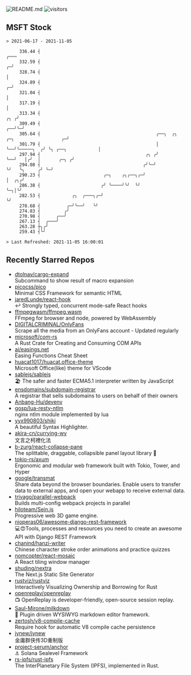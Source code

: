![README.md](https://github.com/Gerhut/Gerhut/workflows/README.md/badge.svg)
![visitors](https://visitors.vercel.app/Gerhut/Gerhut?token=8cf69d1f6813d272ef062726b6070c9be4ff72038cfe5a7ded7384a8da65d866)

## MSFT Stock

```
> 2021-06-17 - 2021-11-05

     336.44 ┤                                                                                               ╭─── 
     332.59 ┤                                                                                             ╭─╯    
     328.74 ┤                                                                                             │      
     324.89 ┤                                                                                           ╭─╯      
     321.04 ┤                                                                                           │        
     317.19 ┤                                                                                           │        
     313.34 ┤                                                                                       ╭╮ ╭╯        
     309.49 ┤                                                                                    ╭──╯╰─╯         
     305.64 ┤                                            ╭──╮  ╭╮         ╭─╮                  ╭─╯               
     301.79 ┤                                            │  ╰──╯╰─────╮  ╭╯ ╰╮ ╭──╮            │                 
     297.94 ┤                                        ╭╮ ╭╯            ╰──╯   │╭╯  │       ╭─╮ ╭╯                 
     294.08 ┤                                       ╭╯╰─╯                    ╰╯   ╰╮     ╭╯ ╰─╯                  
     290.23 ┤                        ╭─╮    ╭╮╭──╮╭─╯                              │  ╭╮╭╯                       
     286.38 ┤                       ╭╯ ╰────╯╰╯  ╰╯                                ╰─╮│╰╯                        
     282.53 ┤            ╭╮  ╭───╮╭─╯                                                ╰╯                          
     278.68 ┤          ╭─╯╰──╯   ╰╯                                                                              
     274.83 ┤         ╭╯                                                                                         
     270.98 ┤      ╭──╯                                                                                          
     267.13 ┤  ╭───╯                                                                                             
     263.28 ┼╮╭╯                                                                                                 
     259.43 ┤╰╯                                                                                                  

> Last Refreshed: 2021-11-05 16:00:01
```

## Recently Starred Repos

- [dtolnay/cargo-expand](https://github.com/dtolnay/cargo-expand)  
  Subcommand to show result of macro expansion
- [picocss/pico](https://github.com/picocss/pico)  
  Minimal CSS Framework for semantic HTML
- [jaredLunde/react-hook](https://github.com/jaredLunde/react-hook)  
  ↩ Strongly typed, concurrent mode-safe React hooks
- [ffmpegwasm/ffmpeg.wasm](https://github.com/ffmpegwasm/ffmpeg.wasm)  
  FFmpeg for browser and node, powered by WebAssembly
- [DIGITALCRIMINAL/OnlyFans](https://github.com/DIGITALCRIMINAL/OnlyFans)  
  Scrape all the media from an OnlyFans account - Updated regularly
- [microsoft/com-rs](https://github.com/microsoft/com-rs)  
  A Rust Crate for Creating and Consuming COM APIs
- [ai/easings.net](https://github.com/ai/easings.net)  
  Easing Functions Cheat Sheet
- [huacat1017/huacat.office-theme](https://github.com/huacat1017/huacat.office-theme)  
  Microsoft Office(like) theme for VScode
- [sablejs/sablejs](https://github.com/sablejs/sablejs)  
  🏖️ The safer and faster ECMA5.1 interpreter written by JavaScript
- [ensdomains/subdomain-registrar](https://github.com/ensdomains/subdomain-registrar)  
  A registrar that sells subdomains to users on behalf of their owners
- [Anbang-Hu/devenv](https://github.com/Anbang-Hu/devenv)  
- [gosp/lua-resty-ntlm](https://github.com/gosp/lua-resty-ntlm)  
  nginx ntlm module implemented by lua
- [yyx990803/shiki](https://github.com/yyx990803/shiki)  
  A beautiful Syntax Highlighter.
- [akira-cn/currying-wy](https://github.com/akira-cn/currying-wy)  
  文言之柯裡化法
- [b-zurg/react-collapse-pane](https://github.com/b-zurg/react-collapse-pane)  
  The splittable, draggable, collapsible panel layout library 🎉
- [tokio-rs/axum](https://github.com/tokio-rs/axum)  
  Ergonomic and modular web framework built with Tokio, Tower, and Hyper
- [google/transmat](https://github.com/google/transmat)  
  Share data beyond the browser boundaries. Enable users to transfer data to external apps, and open your webapp to receive external data.
- [trivago/parallel-webpack](https://github.com/trivago/parallel-webpack)  
  Builds multi-config webpack projects in parallel
- [hiloteam/Sein.js](https://github.com/hiloteam/Sein.js)  
  Progressive web 3D game engine.
- [nioperas06/awesome-django-rest-framework](https://github.com/nioperas06/awesome-django-rest-framework)  
   💻😍Tools, processes and resources you need to create an awesome API with Django REST Framework
- [chanind/hanzi-writer](https://github.com/chanind/hanzi-writer)  
  Chinese character stroke order animations and practice quizzes
- [nomcopter/react-mosaic](https://github.com/nomcopter/react-mosaic)  
  A React tiling window manager
- [shuding/nextra](https://github.com/shuding/nextra)  
  The Next.js Static Site Generator
- [rustviz/rustviz](https://github.com/rustviz/rustviz)  
  Interactively Visualizing Ownership and Borrowing for Rust
- [openreplay/openreplay](https://github.com/openreplay/openreplay)  
  :tv: OpenReplay is developer-friendly, open-source session replay.
- [Saul-Mirone/milkdown](https://github.com/Saul-Mirone/milkdown)  
  🍼 Plugin driven WYSIWYG  markdown editor framework.
- [zertosh/v8-compile-cache](https://github.com/zertosh/v8-compile-cache)  
  Require hook for automatic V8 compile cache persistence
- [jynew/jynew](https://github.com/jynew/jynew)  
  金庸群侠传3D重制版
- [project-serum/anchor](https://github.com/project-serum/anchor)  
  ⚓ Solana Sealevel Framework
- [rs-ipfs/rust-ipfs](https://github.com/rs-ipfs/rust-ipfs)  
  The InterPlanetary File System (IPFS), implemented in Rust.
